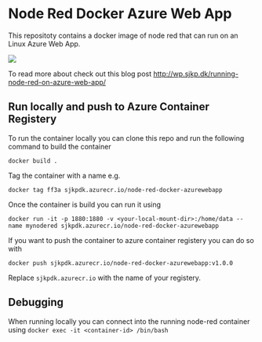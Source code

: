 # Node Red Docker Azure Web App

This repositoty contains a docker image of node red that can run on an Linux Azure Web App. 

<a href="https://portal.azure.com/#create/Microsoft.Template/uri/https%3A%2F%2Fraw.githubusercontent.com%2FtmAscent%2Fnr-azure-docker%2Fmaster%2Fazuredeploy.json" target="_blank"><img src="http://azuredeploy.net/deploybutton.png"/></a>

To read more about check out this blog post http://wp.sjkp.dk/running-node-red-on-azure-web-app/

## Run locally and push to Azure Container Registery

To run the container locally you can clone this repo and run the following command to build the container

`docker build . `

Tag the container with a name e.g. 

`docker tag ff3a sjkpdk.azurecr.io/node-red-docker-azurewebapp`

Once the container is build you can run it using 


`docker run -it -p 1880:1880 -v <your-local-mount-dir>:/home/data --name mynodered sjkpdk.azurecr.io/node-red-docker-azurewebapp`


If you want to push the container to azure container registery you can do so with 

`docker push sjkpdk.azurecr.io/node-red-docker-azurewebapp:v1.0.0`

Replace `sjkpdk.azurecr.io` with the name of your registery. 


## Debugging
When running locally you can connect into the running node-red container using
`docker exec -it <container-id> /bin/bash`


